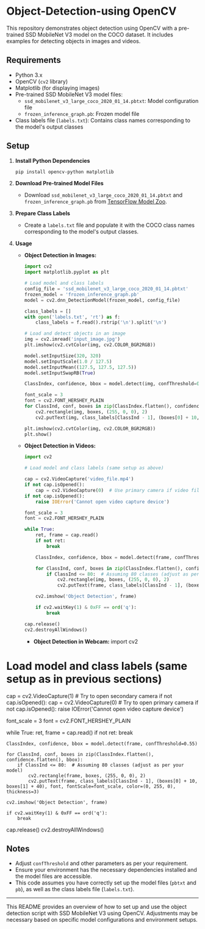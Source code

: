 # Object-Detection-using OpenCV

This repository demonstrates object detection using OpenCV with a pre-trained SSD MobileNet V3 model on the COCO dataset. It includes examples for detecting objects in images and videos.

## Requirements

- Python 3.x
- OpenCV (`cv2` library)
- Matplotlib (for displaying images)
- Pre-trained SSD MobileNet V3 model files:
  - `ssd_mobilenet_v3_large_coco_2020_01_14.pbtxt`: Model configuration file
  - `frozen_inference_graph.pb`: Frozen model file
- Class labels file (`labels.txt`): Contains class names corresponding to the model's output classes

## Setup

1. **Install Python Dependencies**

   ```bash
   pip install opencv-python matplotlib
   ```

2. **Download Pre-trained Model Files**

   - Download `ssd_mobilenet_v3_large_coco_2020_01_14.pbtxt` and `frozen_inference_graph.pb` from [TensorFlow Model Zoo](https://github.com/tensorflow/models/blob/master/research/object_detection/g3doc/tf2_detection_zoo.md).
   
3. **Prepare Class Labels**

   - Create a `labels.txt` file and populate it with the COCO class names corresponding to the model's output classes.

4. **Usage**

   - **Object Detection in Images:**

     ```python
     import cv2
     import matplotlib.pyplot as plt

     # Load model and class labels
     config_file = 'ssd_mobilenet_v3_large_coco_2020_01_14.pbtxt'
     frozen_model = 'frozen_inference_graph.pb'
     model = cv2.dnn_DetectionModel(frozen_model, config_file)
     
     class_labels = []
     with open('labels.txt', 'rt') as f:
         class_labels = f.read().rstrip('\n').split('\n')

     # Load and detect objects in an image
     img = cv2.imread('input_image.jpg')
     plt.imshow(cv2.cvtColor(img, cv2.COLOR_BGR2RGB))

     model.setInputSize(320, 320)
     model.setInputScale(1.0 / 127.5)
     model.setInputMean((127.5, 127.5, 127.5))
     model.setInputSwapRB(True)

     ClassIndex, confidence, bbox = model.detect(img, confThreshold=0.5)
     
     font_scale = 3
     font = cv2.FONT_HERSHEY_PLAIN
     for ClassInd, conf, boxes in zip(ClassIndex.flatten(), confidence.flatten(), bbox):
         cv2.rectangle(img, boxes, (255, 0, 0), 2)
         cv2.putText(img, class_labels[ClassInd - 1], (boxes[0] + 10, boxes[1] + 40), font, fontScale=font_scale, color=(0, 255, 0), thickness=3)
     
     plt.imshow(cv2.cvtColor(img, cv2.COLOR_BGR2RGB))
     plt.show()
     ```

   - **Object Detection in Videos:**

     ```python
     import cv2
     
     # Load model and class labels (same setup as above)

     cap = cv2.VideoCapture('video_file.mp4')
     if not cap.isOpened():
         cap = cv2.VideoCapture(0)  # Use primary camera if video file not specified
     if not cap.isOpened():
         raise IOError('Cannot open video capture device')

     font_scale = 3
     font = cv2.FONT_HERSHEY_PLAIN

     while True:
         ret, frame = cap.read()
         if not ret:
             break

         ClassIndex, confidence, bbox = model.detect(frame, confThreshold=0.55)

         for ClassInd, conf, boxes in zip(ClassIndex.flatten(), confidence.flatten(), bbox):
             if ClassInd <= 80:  # Assuming 80 classes (adjust as per your model)
                 cv2.rectangle(img, boxes, (255, 0, 0), 2)
                 cv2.putText(frame, class_labels[ClassInd - 1], (boxes[0] + 10, boxes[1] + 40), font, fontScale=font_scale, color=(0, 255, 0), thickness=3)

         cv2.imshow('Object Detection', frame)

         if cv2.waitKey(1) & 0xFF == ord('q'):
             break

     cap.release()
     cv2.destroyAllWindows()
     ```
     - **Object Detection in Webcam:**
import cv2

# Load model and class labels (same setup as in previous sections)

cap = cv2.VideoCapture(1)  # Try to open secondary camera
if not cap.isOpened():
    cap = cv2.VideoCapture(0)  # Try to open primary camera
if not cap.isOpened():
    raise IOError('Cannot open video capture device')

font_scale = 3
font = cv2.FONT_HERSHEY_PLAIN

while True:
    ret, frame = cap.read()
    if not ret:
        break

    ClassIndex, confidence, bbox = model.detect(frame, confThreshold=0.55)

    for ClassInd, conf, boxes in zip(ClassIndex.flatten(), confidence.flatten(), bbox):
        if ClassInd <= 80:  # Assuming 80 classes (adjust as per your model)
            cv2.rectangle(frame, boxes, (255, 0, 0), 2)
            cv2.putText(frame, class_labels[ClassInd - 1], (boxes[0] + 10, boxes[1] + 40), font, fontScale=font_scale, color=(0, 255, 0), thickness=3)

    cv2.imshow('Object Detection', frame)

    if cv2.waitKey(1) & 0xFF == ord('q'):
        break

cap.release()
cv2.destroyAllWindows()


## Notes

- Adjust `confThreshold` and other parameters as per your requirement.
- Ensure your environment has the necessary dependencies installed and the model files are accessible.
- This code assumes you have correctly set up the model files (`pbtxt` and `pb`), as well as the class labels file (`labels.txt`).

---

This README provides an overview of how to set up and use the object detection script with SSD MobileNet V3 using OpenCV. Adjustments may be necessary based on specific model configurations and environment setups.
